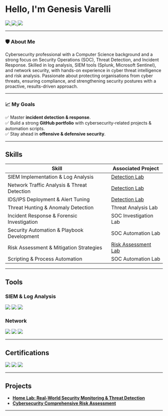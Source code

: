 # Hello, I'm Genesis Varelli
<a href="https://www.linkedin.com/in/genesisvarelli/">
  <img src="https://img.shields.io/badge/-LinkedIn-0072b1?&style=for-the-badge&logo=linkedin&logoColor=white" />
</a>

<a href="https://github.com/genesisvarelli">
  <img src="https://img.shields.io/badge/-GitHub-181717?&style=for-the-badge&logo=github&logoColor=white" />
</a>

<a href="https://www.instagram.com/genesisvarelli/">
  <img src="https://img.shields.io/badge/-Instagram-E4405F?&style=for-the-badge&logo=instagram&logoColor=white" />
</a>

---

### **🛡️ About Me**  
Cybersecurity professional with a Computer Science background and a strong focus on Security Operations (SOC), Threat Detection, and Incident Response. 
Skilled in log analysis, SIEM tools (Splunk, Microsoft Sentinel), and network security, with hands-on experience in cyber threat intelligence and risk analysis. 
Passionate about protecting organisations from cyber threats, ensuring compliance, and strengthening security postures with a proactive, results-driven approach.

---

### **📈 My Goals**   
✅ Master **incident detection & response**.  
✅ Build a strong **GitHub portfolio** with cybersecurity-related projects & automation scripts.  
✅ Stay ahead in **offensive & defensive security**. 

---

## **Skills**

| Skill                                         | Associated Project         |
|-----------------------------------------------|----------------------------|
| SIEM Implementation & Log Analysis           | <a href="https://github.com/GenesisVarelli/Real-World-Security-Monitoring-Threat-Detection">Detection Lab</a>              |
| Network Traffic Analysis & Threat Detection  | <a href="https://github.com/GenesisVarelli/Real-World-Security-Monitoring-Threat-Detection">Detection Lab</a>              |
| IDS/IPS Deployment & Alert Tuning            | <a href="https://github.com/GenesisVarelli/Real-World-Security-Monitoring-Threat-Detection">Detection Lab</a>              |
| Threat Hunting & Anomaly Detection           | Threat Analysis Lab        |
| Incident Response & Forensic Investigation   | SOC Investigation Lab      |
| Security Automation & Playbook Development   | SOC Automation Lab         |
| Risk Assessment & Mitigation Strategies      | <a href="https://github.com/GenesisVarelli/DATACOM-Comprehensive-Risk-Assessment">Risk Assessment Lab</a>        |
| Scripting & Process Automation               | SOC Automation Lab         |


---

## Tools
### SIEM & Log Analysis
<div>
    <img src="https://img.shields.io/badge/-Microsoft_Sentinel-0078D4?&style=for-the-badge&logo=Microsoft&logoColor=white" />
    <img src="https://img.shields.io/badge/-Splunk-000000?&style=for-the-badge&logo=Splunk&logoColor=white" />
    <img src="https://img.shields.io/badge/-Elastic-005571?&style=for-the-badge&logo=Elastic&logoColor=white" />
</div>

### Network
<div>
    <img src="https://img.shields.io/badge/-Wireshark-1679A7?&style=for-the-badge&logo=Wireshark&logoColor=white" />
    <img src="https://img.shields.io/badge/-Suricata-EF3B2D?&style=for-the-badge&logo=Suricata&logoColor=white" />
    <img src="https://img.shields.io/badge/-Zeek-777BB4?&style=for-the-badge&logo=Zeek&logoColor=white" />
</div>

---
## Certifications
<div>
<img src="https://img.shields.io/badge/-Let'sDefend%20SOC%20Analyst-1f8ef1?&style=for-the-badge&logo=letsdefend&logoColor=white" />
<img src="https://img.shields.io/badge/-IBM%20Agile%20&%20Scrum-052FAD?&style=for-the-badge&logo=IBM&logoColor=white" />
<img src="https://img.shields.io/badge/-Emergency%20First%20Aid%20at%20Work-008000?&style=for-the-badge&logo=first-aid&logoColor=white" />

</div>

---
## Projects
- <a href="https://github.com/GenesisVarelli/Real-World-Security-Monitoring-Threat-Detection">**Home Lab: Real-World Security Monitoring & Threat Detection**</a>
- <a href="https://github.com/GenesisVarelli/DATACOM-Comprehensive-Risk-Assessment">**Cybersecurity Comprehensive Risk Assessment**</a>
---
